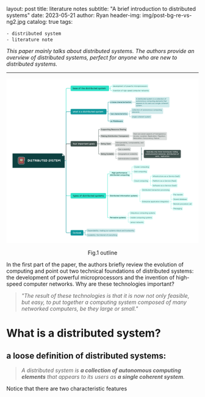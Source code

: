 layout:     post
title:      literature notes
subtitle:   "A brief introduction to distributed systems"
date:       2023-05-21
author:     Ryan
header-img: img/post-bg-re-vs-ng2.jpg
catalog: true
tags:

    - distributed system
    - literature note

*This paper mainly talks about distributed systems. The authors provide an overview of distributed systems,  perfect for anyone who are new to distributed systems.*  

***

![outline](../img/post-202305211.png)

<center>Fig.1 outline</center>

In the first part of the paper,  the authors briefly review the evolution of computing and point out two technical foundations of distributed systems: the development of powerful microprocessors and the invention of high-speed computer networks. Why are these technologies important?

> *"The result of these technologies is that it is now not only feasible, but easy, to put together a computing system composed of many networked computers, be they large or small."*

# What is a distributed system?

## a loose definition of distributed systems:

> *A distributed system is **a collection of autonomous computing elements** that appears to its users as **a single coherent system**.*

Notice that there are two characteristic features


